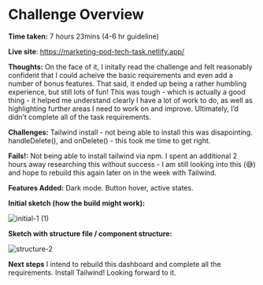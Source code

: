 # Challenge Overview

**Time taken:** 7 hours 23mins (4-6 hr guideline)
<br>

**Live site**: https://marketing-pod-tech-task.netlify.app/
<br>

**Thoughts:** On the face of it, I initally read the challenge and felt reasonably confident that I could acheive the basic requirements and even add a number of bonus features. 
That said, it ended up being a rather humbling experience, but still lots of fun! This was tough - which is actually a good thing - it helped me understand clearly I have a lot of work to do, as well as highlighting further areas I need to work on and improve. Ultimately, I’d didn’t complete all of the task requirements.
<br>

**Challenges:** Tailwind install - not being able to install this was disapointing. handleDelete(), and onDelete() - this took me time to get right.
<br>

**Fails!:** Not being able to install tailwind via npm. I spent an additional 2 hours away researching this without success - I am still looking into this (😅) and hope to rebuild this again later on in the week with Tailwind.
<br>

**Features Added:**
Dark mode. Button hover, active states.
<br>

**Initial sketch (how the build might work):**

![initial-1 (1)](https://github.com/JAldo1980/marketing-pod-dashboard-challenge/assets/80925002/86104663-1fe9-4453-add4-2394b09ee82f)

**Sketch with structure file / component structure:**

![structure-2](https://github.com/JAldo1980/marketing-pod-dashboard-challenge/assets/80925002/3de0e750-3aca-4c18-ac04-90ad7a112ac1)

**Next steps**
I intend to rebuild this dashboard and complete all the requirements. Install Tailwind! Looking forward to it.
